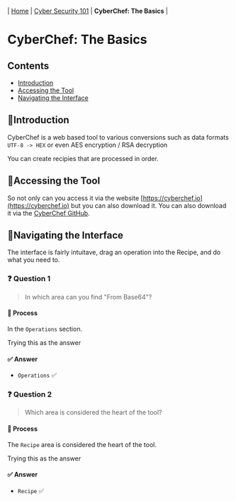 | [Home](../README.md) | [Cyber Security 101](../README.md#cyber-security-101) | **CyberChef: The Basics** |

# CyberChef: The Basics

## Contents
- [Introduction](#introduction)
- [Accessing the Tool](#accessing-the-tool)
- [Navigating the Interface](#navigating-the-interface)


## 📘Introduction
CyberChef is a web based tool to various conversions such as data formats `UTF-8 -> HEX` or even AES encryption / RSA decryption

You can create recipies that are processed in order.


## 📘Accessing the Tool

So not only can you access it via the website [https://cyberchef.io](https://cyberchef.io) but you can also download it. You can also download it via the [CyberChef GitHub](https://github.com/gchq/CyberChef/releases).

## 📘Navigating the Interface

The interface is fairly intuitave, drag an operation into the Recipe, and do what you need to.

### ❓ Question 1

> In which area can you find "From Base64"?

#### 🧪 Process

In the `Operations` section.

Trying this as the answer

#### ✅ Answer

- `Operations` ✅


### ❓ Question 2

> Which area is considered the heart of the tool?

#### 🧪 Process

The `Recipe` area is considered the heart of the tool.

Trying this as the answer

#### ✅ Answer

- `Recipe` ✅
